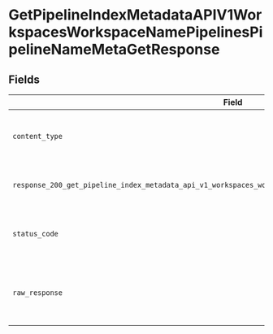 # GetPipelineIndexMetadataAPIV1WorkspacesWorkspaceNamePipelinesPipelineNameMetaGetResponse


## Fields

| Field                                                                                                           | Type                                                                                                            | Required                                                                                                        | Description                                                                                                     |
| --------------------------------------------------------------------------------------------------------------- | --------------------------------------------------------------------------------------------------------------- | --------------------------------------------------------------------------------------------------------------- | --------------------------------------------------------------------------------------------------------------- |
| `content_type`                                                                                                  | *str*                                                                                                           | :heavy_check_mark:                                                                                              | HTTP response content type for this operation                                                                   |
| `response_200_get_pipeline_index_metadata_api_v1_workspaces_workspace_name_pipelines_pipeline_name_meta_get`    | Dict[str, [components.PipelineIndexMetadataProperty](../../models/components/pipelineindexmetadataproperty.md)] | :heavy_minus_sign:                                                                                              | Metadata for the pipeline's index.                                                                              |
| `status_code`                                                                                                   | *int*                                                                                                           | :heavy_check_mark:                                                                                              | HTTP response status code for this operation                                                                    |
| `raw_response`                                                                                                  | [requests.Response](https://requests.readthedocs.io/en/latest/api/#requests.Response)                           | :heavy_check_mark:                                                                                              | Raw HTTP response; suitable for custom response parsing                                                         |